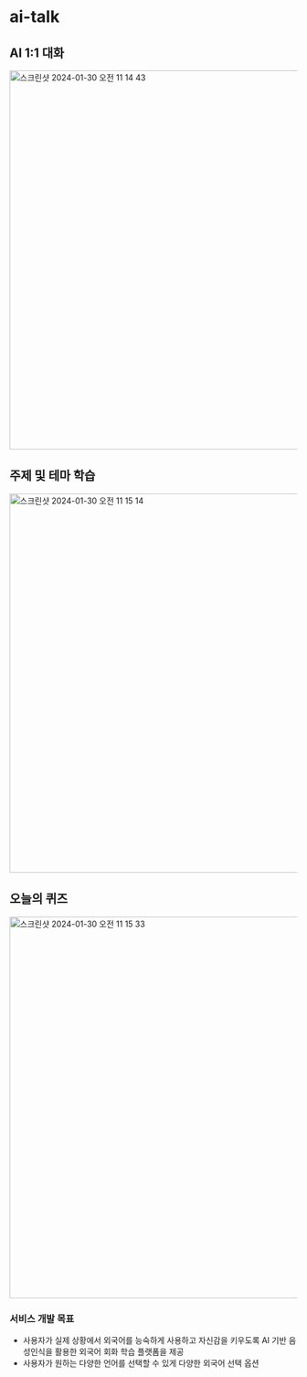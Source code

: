 # ai-talk

## AI 1:1 대화
<img width="664" alt="스크린샷 2024-01-30 오전 11 14 43" src="https://github.com/HOJEONGKIMM/AITALK/assets/140699011/33479108-6b5f-4324-b842-932b499cc73a">

## 주제 및 테마 학습
<img width="664" alt="스크린샷 2024-01-30 오전 11 15 14" src="https://github.com/HOJEONGKIMM/AITALK/assets/140699011/2a375c72-cb5f-43e5-a02b-7d67ff0b7dd9">

## 오늘의 퀴즈
<img width="668" alt="스크린샷 2024-01-30 오전 11 15 33" src="https://github.com/HOJEONGKIMM/AITALK/assets/140699011/eebc3bda-9355-431b-9932-c031a427617d">

### 서비스 개발 목표
- 사용자가 실제 상황에서 외국어를 능숙하게 사용하고 자신감을 키우도록 AI 기반 음성인식을 활용한 외국어 회화 학습 플랫폼을 제공
- 사용자가 원하는 다양한 언어를 선택할 수 있게 다양한 외국어 선택 옵션
